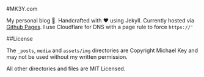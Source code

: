 #MK3Y.com

My personal blog :punch:. Handcrafted with :heart: using Jekyll. Currently hosted via [Github Pages](https://pages.github.com). I use Cloudflare for DNS with a page rule to force `https://'`

##License

The `_posts`, `media` and `assets/img` directories are Copyright Michael Key and may not be used without my written permission.

All other directories and files are MIT Licensed.